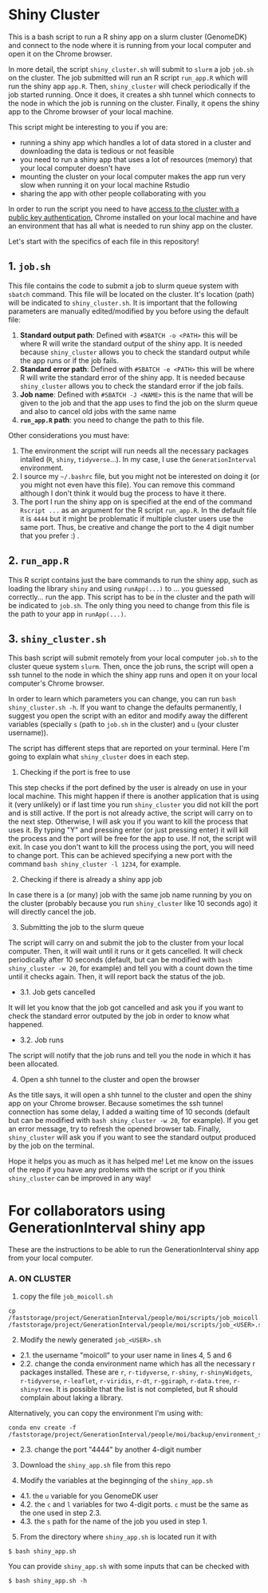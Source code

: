 # Shiny Cluster

This is a bash script to run a R shiny app on a slurm cluster (GenomeDK) and connect to the node where it is running from your local computer and open it on the Chrome browser. 

In more detail, the script `shiny_cluster.sh` will submit to `slurm` a job `job.sh` on the cluster. The job submitted will run an R script `run_app.R` which will run the shiny app `app.R`. Then, `shiny_cluster` will check periodically if the job started running. Once it does, it creates a shh tunnel which connects to the node in which the job is running on the cluster. Finally, it opens the shiny app to the Chrome browser of your local machine.

This script might be interesting to you if you are:
  - running a shiny app which handles a lot of data stored in a cluster and downloading the data is tedious or not feasible
  - you need to run a shiny app that uses a lot of resources (memory) that your local computer doesn't have
  - mounting the cluster on your local computer makes the app run very slow when running it on your local machine Rstudio
  - sharing the app with other people collaborating with you

In order to run the script you need to have [access to the cluster with a public key authentication](https://genome.au.dk/docs/getting-started/#public-key-authentication), Chrome installed on your local machine and have an environment that has all what is needed to run shiny app on the cluster.

Let's start with the specifics of each file in this repository!

## 1. `job.sh`

This file contains the code to submit a job to slurm queue system with `sbatch` command. This file will be located on the cluster. It's location (path) will be indicated to `shiny_cluster.sh`. It is important that the following parameters are manually edited/modified by you before using the default file:

  1. **Standard output path**: Defined with `#SBATCH -o <PATH>` this will be where R will write the standard output of the shiny app. It is needed because `shiny_cluster` allows you to check the standard output while the app runs or if the job fails.
  2. **Standard error path**: Defined with `#SBATCH -e <PATH>` this will be where R will write the standard error of the shiny app. It is needed because `shiny_cluster` allows you to check the standard error if the job fails.
  3. **Job name**: Defined with `#SBATCH -J <NAME>` this is the name that will be given to the job and that the app uses to find the job on the slurm queue and also to cancel old jobs with the same name
  4. **`run_app.R` path**: you need to change the path to this file.
  
Other considerations you must have:
  1. The environment the script will run needs all the necessary packages intalled (`R`, `shiny`, `tidyverse`...). In my case, I use the `GenerationInterval` environment.
  2. I source my `~/.bashrc` file, but you might not be interested on doing it (or you might not even have this file). You can remove this command although I don't think it would bug the process to have it there.
  3. The port I run the shiny app on is specified at the end of the command `Rscript ...` as an argument for the R script `run_app.R`. In the default file it is `4444` but it might be problematic if multiple cluster users use the same port. Thus, be creative and change the port to the 4 digit number that you prefer :) .
  
## 2. `run_app.R`

This R script contains just the bare commands to run the shiny app, such as loading the library `shiny` and using `runApp(...)` to ... you guessed correctly... run the app. This script has to be in the cluster and the path will be indicated to `job.sh`. The only thing you need to change from this file is the path to your app in `runApp(...)`.

## 3. `shiny_cluster.sh`

This bash script will submit remotely from your local computer `job.sh` to the cluster queue system `slurm`. Then, once the job runs, the script will open a ssh tunnel to the node in which the shiny app runs and open it on your local computer's Chrome browser. 

In order to learn which parameters you can change, you can run `bash shiny_cluster.sh -h`. If you want to change the defaults permanently, I suggest you open the script with an editor and modify away the different variables (specially `s` (path to `job.sh` in the cluster) and `u` (your cluster username)).

The script has different steps that are reported on your terminal. Here I'm going to explain what `shiny_cluster` does in each step.

  1. Checking if the port is free to use

This step checks if the port defined by the user is already on use in your local machine. This might happen if there is another application that is using it (very unlikely) or if last time you run `shiny_cluster` you did not kill the port and is still active. If the port is not already active, the script will carry on to the next step. Otherwise, I will ask you if you want to kill the process that uses it. By typing "Y" and pressing enter (or just pressing enter) it will kill the process and the port will be free for the app to use. If not, the script will exit. In case you don't want to kill the process using the port, you will need to change port. This can be achieved specifying a new port with the command `bash shiny_cluster -l 1234`, for example.

  2. Checking if there is already a shiny app job

In case there is a (or many) job with the same job name running by you on the cluster (probably because you run `shiny_cluster` like 10 seconds ago) it will directly cancel the job.

  3. Submitting the job to the slurm queue
  
The script will carry on and submit the job to the cluster from your local computer. Then, it will wait until it runs or it gets cancelled. It will check periodically after 10 seconds (default, but can be modified with `bash shiny_cluster -w 20`, for example) and tell you with a count down the time until it checks again. Then, it will report back the status of the job. 

  - 3.1. Job gets cancelled
  
It will let you know that the job got cancelled and ask you if you want to check the standard error outputed by the job in order to know what happened.

  - 3.2. Job runs
  
The script will notify that the job runs and tell you the node in which it has been allocated.

  4. Open a shh tunnel to the cluster and open the browser
  
As the title says, it will open a shh tunnel to the cluster and open the shiny app on your Chrome browser. Because sometimes the ssh tunnel connection has some delay, I added a waiting time of 10 seconds (default but can be modified with `bash shiny_cluster -w 20`, for example). If you get an error message, try to refresh the opened browser tab. Finally, `shiny_cluster` will ask you if you want to see the standard output produced by the job on the terminal.


Hope it helps you as much as it has helped me! Let me know on the issues of the repo if you have any problems with the script or if you think `shiny_cluster` can be improved in any way!


# For collaborators using GenerationInterval shiny app

These are the instructions to be able to run the GenerationInterval shiny app from your local computer.

### A. ON CLUSTER

1. copy the file `job_moicoll.sh` 

```
cp /faststorage/project/GenerationInterval/people/moi/scripts/job_moicoll.sh /faststorage/project/GenerationInterval/people/moi/scripts/job_<USER>.sh
```

2. Modify the newly generated `job_<USER>.sh`
  - 2.1. the username "moicoll" to your user name in lines 4, 5 and 6
  - 2.2. change the conda environment name which has all the necessary r packages installed. These are `r`, `r-tidyverse`, `r-shiny`, `r-shinyWidgets`, `r-tidyverse`, `r-leaflet`, `r-viridis`, `r-dt`, `r-ggiraph`, `r-data.tree`, `r-shinytree`. It is possible that the list is not completed, but R should complain about laking a library.
  
  Alternatively, you can copy the environment I'm using with:
  
  ```
  conda env create -f /faststorage/project/GenerationInterval/people/moi/backup/environment_shiny_cluster.yml
  ```
  
  - 2.3. change the port "4444" by another 4-digit number
  
3. Download the `shiny_app.sh` file from this repo

4. Modify the variables at the beginnging of the `shiny_app.sh`
  - 4.1. the `u` variable for you GenomeDK user 
  - 4.2. the `c` and `l` variables for two 4-digit ports. `c` must be the same as the one used in step 2.3.
  - 4.3. the `s` path for the name of the job you used in step 1.
  
5. From the directory where `shiny_app.sh` is located run it with 

```
$ bash shiny_app.sh
```

You can provide `shiny_app.sh` with some inputs that can be checked with 


```
$ bash shiny_app.sh -h
```

